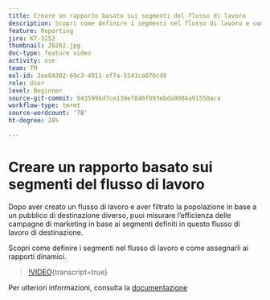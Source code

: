 ```yaml
---
title: Creare un rapporto basato sui segmenti del flusso di lavoro
description: Scopri come definire i segmenti nel flusso di lavoro e come assegnarli ai rapporti dinamici.
feature: Reporting
jira: KT-3252
thumbnail: 28262.jpg
doc-type: feature video
activity: use
team: TM
exl-id: 2ee84302-69c3-4011-af7a-5541ca070cd8
role: User
level: Beginner
source-git-commit: 943599bd7ce139ef846f093ebda9084a91550aca
workflow-type: tm+mt
source-wordcount: '78'
ht-degree: 20%

---
```


# Creare un rapporto basato sui segmenti del flusso di lavoro

Dopo aver creato un flusso di lavoro e aver filtrato la popolazione in base a un pubblico di destinazione diverso, puoi misurare l’efficienza delle campagne di marketing in base ai segmenti definiti in questo flusso di lavoro di destinazione.

Scopri come definire i segmenti nel flusso di lavoro e come assegnarli ai rapporti dinamici.

>[!VIDEO](https://video.tv.adobe.com/v/28262?learn=on){transcript=true}

Per ulteriori informazioni, consulta la [documentazione](https://experienceleague.adobe.com/docs/campaign-standard/using/reporting/customizing-reports/creating-a-report-workflow-segment.html?lang=it)
